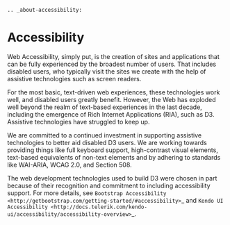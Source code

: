 ```eval_rst
.. _about-accessibility:
```
# Accessibility

Web Accessibility, simply put, is the creation of sites and applications that can be fully experienced by the broadest number of users. That includes disabled users, who typically visit the sites we create with the help of assistive technologies such as screen readers.

For the most basic, text-driven web experiences, these technologies work well, and disabled users greatly benefit. However, the Web has exploded well beyond the realm of text-based experiences in the last decade, including the emergence of Rich Internet Applications (RIA), such as D3. Assistive technologies have struggled to keep up.

We are committed to a continued investment in supporting assistive technologies to better aid disabled D3 users. We are working towards providing things like full keyboard support, high-contrast visual elements, text-based equivalents of non-text elements and by adhering to standards like WAI-ARIA, WCAG 2.0, and Section 508.

The web development technologies used to build D3 were chosen in part because of their recognition and commitment to including accessibility support. For more details, see `Bootstrap Accessibility <http://getbootstrap.com/getting-started/#accessibility>`_ and `Kendo UI Accessibility <http://docs.telerik.com/kendo-ui/accessibility/accessibility-overview>`_.

